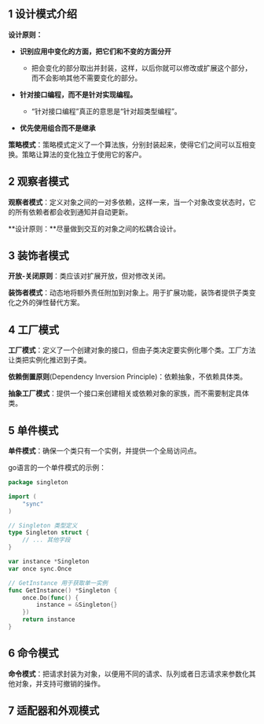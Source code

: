 ## 1 设计模式介绍

**设计原则：**

- **识别应用中变化的方面，把它们和不变的方面分开**
  - 把会变化的部分取出并封装，这样，以后你就可以修改或扩展这个部分，而不会影响其他不需要变化的部分。


- **针对接口编程，而不是针对实现编程。**
  - “针对接口编程”真正的意思是“针对超类型编程”。

- **优先使用组合而不是继承**

**策略模式**：策略模式定义了一个算法族，分别封装起来，使得它们之间可以互相变换。策略让算法的变化独立于使用它的客户。

## 2 观察者模式

**观察者模式**：定义对象之间的一对多依赖，这样一来，当一个对象改变状态时，它的所有依赖者都会收到通知并自动更新。

**设计原则：**尽量做到交互的对象之间的松耦合设计。

## 3 装饰者模式

**开放-关闭原则**：类应该对扩展开放，但对修改关闭。

**装饰者模式**：动态地将额外责任附加到对象上。用于扩展功能，装饰者提供子类变化之外的弹性替代方案。

## 4 工厂模式

**工厂模式**：定义了一个创建对象的接口，但由子类决定要实例化哪个类。工厂方法让类把实例化推迟到子类。

**依赖倒置原则**(Dependency Inversion Principle)：依赖抽象，不依赖具体类。

**抽象工厂模式**：提供一个接口来创建相关或依赖对象的家族，而不需要制定具体类。

## 5 单件模式

**单件模式**：确保一个类只有一个实例，并提供一个全局访问点。

go语言的一个单件模式的示例：

```go
package singleton

import (
	"sync"
)

// Singleton 类型定义
type Singleton struct {
	// ... 其他字段
}

var instance *Singleton
var once sync.Once

// GetInstance 用于获取单一实例
func GetInstance() *Singleton {
	once.Do(func() {
		instance = &Singleton{}
	})
	return instance
}
```

## 6 命令模式

**命令模式**：把请求封装为对象，以便用不同的请求、队列或者日志请求来参数化其他对象，并支持可撤销的操作。

## 7 适配器和外观模式


